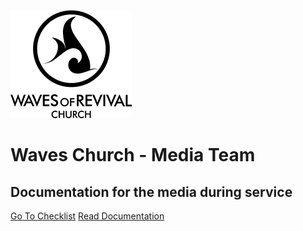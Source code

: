 ![logo](./_media/logo-Waves-Inverted.png ":class=logo-waves")

# Waves Church - Media Team

## Documentation for the media during service

[Go To Checklist](https://waveschurch.github.io/Checklist-Waves-Media)
[Read Documentation](#tips)
